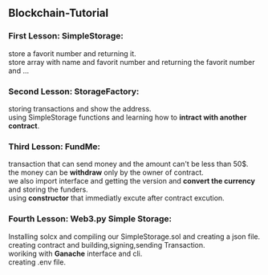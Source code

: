 ## Blockchain-Tutorial

### First Lesson: SimpleStorage:</h4>
store a favorit number and returning it.<br/>
store array with name and favorit number and returning the favorit number and ...
### Second Lesson: StorageFactory:
storing transactions and show the address.<br/>
using SimpleStorage functions and learning how to <strong>intract with another contract</strong>.
### Third Lesson: FundMe:
transaction that can send money and the amount can't be less than 50$.<br/>
the money can be <strong>withdraw</strong> only by the owner of contract.<br/>
we also import interface and getting the version and <strong>convert the currency</strong> and storing the funders.<br/>
using <strong>constructor</strong> that immediatly excute after contract excution.<br/>
### Fourth Lesson: Web3.py Simple Storage:
Installing solcx and compiling our SimpleStorage.sol and creating a json file.<br/>
creating contract and building,signing,sending Transaction.<br/>
woriking with <strong>Ganache</strong> interface and cli.<br/>
creating .env file.<br/>

